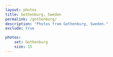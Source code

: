 ```yaml
---
layout: photos
title: Gothenburg, Sweden
permalink: /gothenburg/
description: "Photos from Gothenburg, Sweden."
exclude: true

photos:
    set: Gothenburg
    size: 15
---
```


